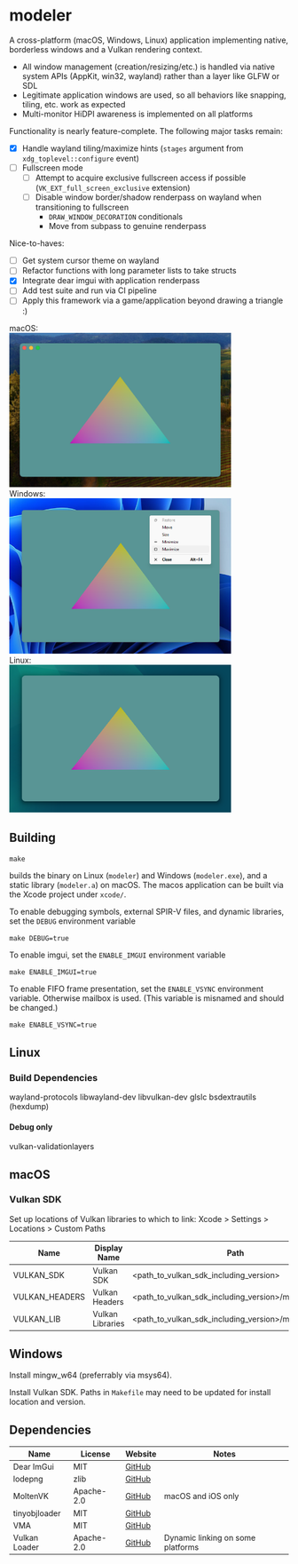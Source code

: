 # modeler

A cross-platform (macOS, Windows, Linux) application implementing native, borderless windows and a Vulkan rendering context.

* All window management (creation/resizing/etc.) is handled via native system APIs (AppKit, win32, wayland) rather than a layer like GLFW or SDL
* Legitimate application windows are used, so all behaviors like snapping, tiling, etc. work as expected
* Multi-monitor HiDPI awareness is implemented on all platforms

Functionality is nearly feature-complete. The following major tasks remain:
- [x] Handle wayland tiling/maximize hints (`stages` argument from `xdg_toplevel::configure` event)
- [ ] Fullscreen mode
	- [ ] Attempt to acquire exclusive fullscreen access if possible (`VK_EXT_full_screen_exclusive` extension)
	- [ ] Disable window border/shadow renderpass on wayland when transitioning to fullscreen
		- `DRAW_WINDOW_DECORATION` conditionals
		- Move from subpass to genuine renderpass

Nice-to-haves:
- [ ] Get system cursor theme on wayland
- [ ] Refactor functions with long parameter lists to take structs
- [x] Integrate dear imgui with application renderpass
- [ ] Add test suite and run via CI pipeline
- [ ] Apply this framework via a game/application beyond drawing a triangle :)

macOS:<br />
<img src="docs/images/window_triangle_macos.png" alt="macOS" width=400 /><br />
Windows:<br />
<img src="docs/images/window_triangle_windows.png" alt="Windows" width=400 /><br />
Linux:<br />
<img src="docs/images/window_triangle_linux.png" alt="Linux" width=400 /><br />

## Building

```shell
make
```
builds the binary on Linux (`modeler`) and Windows (`modeler.exe`), and a static library (`modeler.a`) on macOS. The macos application can be built via the Xcode project under `xcode/`.

To enable debugging symbols, external SPIR-V files, and dynamic libraries, set the `DEBUG` environment variable
```shell
make DEBUG=true
```

To enable imgui, set the `ENABLE_IMGUI` environment variable
```shell
make ENABLE_IMGUI=true
```

To enable FIFO frame presentation, set the `ENABLE_VSYNC` environment variable. Otherwise mailbox is used. (This variable is misnamed and should be changed.)
```shell
make ENABLE_VSYNC=true
```

## Linux

### Build Dependencies
wayland-protocols
libwayland-dev
libvulkan-dev
glslc
bsdextrautils (hexdump)

#### Debug only
vulkan-validationlayers

## macOS

### Vulkan SDK
Set up locations of Vulkan libraries to which to link: Xcode > Settings > Locations > Custom Paths

| Name				| Display Name		| Path													|
|--					|--					|--														|
| VULKAN_SDK		| Vulkan SDK		| <path_to_vulkan_sdk_including_version>				|
| VULKAN_HEADERS	| Vulkan Headers	| <path_to_vulkan_sdk_including_version>/macOS/include	|
| VULKAN_LIB		| Vulkan Libraries	| <path_to_vulkan_sdk_including_version>/macOS/lib		|

## Windows
Install mingw_w64 (preferrably via msys64).

Install Vulkan SDK. Paths in `Makefile` may need to be updated for install location and version.

## Dependencies
| Name				| License		| Website																		| Notes								|
|--					|--				|--																				|--									|
| Dear ImGui		| MIT			| [GitHub](https://github.com/ocornut/imgui)									| 									|
| lodepng			| zlib			| [GitHub](https://github.com/lvandeve/lodepng)									| 									|
| MoltenVK			| Apache-2.0	| [GitHub](https://github.com/KhronosGroup/MoltenVK)							| macOS and iOS only				|
| tinyobjloader		| MIT			| [GitHub](https://github.com/syoyo/tinyobjloader-c)							| 									|
| VMA				| MIT			| [GitHub](https://github.com/GPUOpen-LibrariesAndSDKs/VulkanMemoryAllocator)	| 									|
| Vulkan Loader		| Apache-2.0	| [GitHub](https://github.com/KhronosGroup/Vulkan-Loader)						| Dynamic linking on some platforms	|
